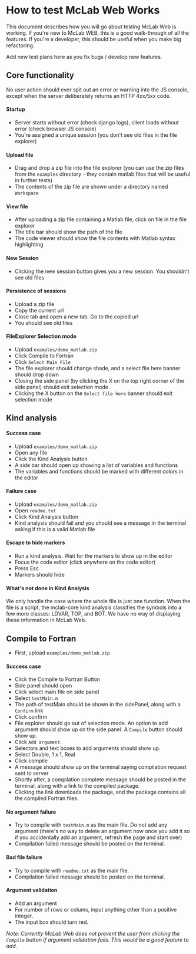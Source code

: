 How to test McLab Web Works
=============================

This document describes how you will go about testing McLab Web is working. If you're new to McLab WEB, this is a good walk-through of all the features. If you're a developer, this should be useful when you make big refactoring. 

Add new test plans here as you fix bugs / develop new features.

## Core functionality

No user action should ever spit out an error or warning into the JS console, except when the server deliberately returns an HTTP 4xx/5xx code. 

#### Startup
- Server starts without error (check django logs), client loads without error (check browser JS console)
- You're assigned a unique session (you don't see old files in the file explorer)

#### Upload file
- Drag and drop a zip file into the file explorer (you can use the zip files from the `examples` directory - they contain matlab files that will be useful in further tests)
- The contents of the zip file are shown under a directory named `Workspace`

#### View file
- After uploading a zip file containing a Matlab file, click on file in the file explorer
- The title bar should show the path of the file
- The code viewer should show the file contents with Matlab syntax highlighting

#### New Session
- Clicking the new session button gives you a new session. You shouldn't see old files

#### Persistence of sessions
- Upload a zip file
- Copy the current url 
- Close tab and open a new tab. Go to the copied url
- You should see old files

#### FileExplorer Selection mode 
- Upload `examples/demo_matlab.zip`
- Click Compile to Fortran
- Click `Select Main File`
- The file explorer should change shade, and a select file here banner should drop down
- Closing the side panel (by clicking the X on the top right corner of the side panel) should exit selection mode
- Clicking the X button on the `Select file here` banner should exit selection mode

## Kind analysis

#### Success case 
- Upload `examples/demo_matlab.zip`
- Open any file
- Click the Kind Analysis button 
- A side bar should open up showing a list of variables and functions
- The variables and functions should be marked with different colors in the editor

#### Failure case
- Upload `examples/demo_matlab.zip`
- Open `readme.txt`
- Click Kind Analysis button 
- Kind analysis should fail and you should see a message in the terminal asking if this is a valid Matlab file

#### Escape to hide markers
- Run a kind analysis. Wait for the markers to show up in the editor
- Focus the code editor (click anywhere on the code editor)
- Press Esc
- Markers should hide

#### What's not done in Kind Analysis
We only handle the case where the whole file is just one function. When the file is a script, the mclab-core kind analysis classifies the symbols into a few more classes: LDVAR, TOP, and BOT. We have no way of displaying these information in McLab Web. 

## Compile to Fortran

- First, upload `examples/demo_matlab.zip`

#### Success case 
- Click the Compile to Fortran Button
- Side panel should open
- Click select main file on side panel
- Select `testMain.m`
- The path of testMain should be shown in the sidePanel, along with a `Confirm` link
- Click confirm
- File explorer should go out of selection mode. An option to add argument should show up on the side panel. A `Compile` button should show up.
- Click `Add argument`. 
- Selectors and text boxes to add arguments should show up. 
- Select Double, 1 x 1, Real 
- Click compile 
- A message should show up on the terminal saying compilation request sent to server
- Shortly after, a compilation complete message should be posted in the terminal, along with a link to the compiled package. 
- Clicking the link downloads the package, and the package contains all the compiled Fortran files. 

#### No argument failure
- Try to compile with `testMain.m` as the main file. Do not add any argument (there's no way to delete an argument now once you add it so if you accidentally add an argument, refresh the page and start over)
- Compilation failed message should be posted on the terminal.

#### Bad file failure
- Try to compile with `readme.txt` as the main file.
- Compilation failed message should be posted on the terminal.
 
#### Argument validation
- Add an argument
- For number of rows or colums, input anything other than a positive integer. 
- The input box should turn red.

_Note: Currently McLab Web does not prevent the user from clicking the `Compile` button if argument validation fails. This would be a good feature to add._
